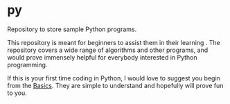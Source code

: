 # py
Repository to store sample Python programs.

This repository is meant for beginners to assist them in their learning . The repository covers a wide range of algorithms and other programs, and would prove immensely helpful for everybody interested in Python programming.

If this is your first time coding in Python, I would love to suggest you begin from the [Basics](https://github.com/codebasics/py/tree/master/Basics). They are simple to understand and hopefully will prove fun to you.




